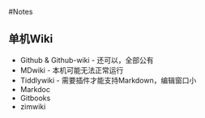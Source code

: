 #Notes

## 单机Wiki
- Github & Github-wiki - 还可以，全部公有
- MDwiki - 本机可能无法正常运行
- Tiddlywiki - 需要插件才能支持Markdown，编辑窗口小
- Markdoc 
- Gitbooks
- zimwiki
